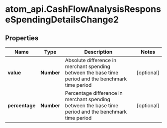 # atom_api.CashFlowAnalysisResponseSpendingDetailsChange2

## Properties
Name | Type | Description | Notes
------------ | ------------- | ------------- | -------------
**value** | **Number** | Absolute difference in merchant spending between the base time period and the benchmark time period | [optional] 
**percentage** | **Number** | Percentage difference in merchant spending between the base time period and the benchmark time period | [optional] 


